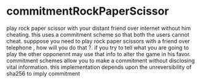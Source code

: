 # commitmentRockPaperScissor
play rock paper scissor with your distant friend over internet without him cheating. this uses a commitment scheme so that both the users cannot cheat.
supppose you need to play rock paper scissors with a friend over telephone , how will you do that ?. 
if you try to tell what you are going to play the other opponennt may use that info to alter the game in his favor.
commitment schemes allow you to make a commitment without disclosing vital information. this implementation depends upon the unreversibility of sha256 to imply commitment


